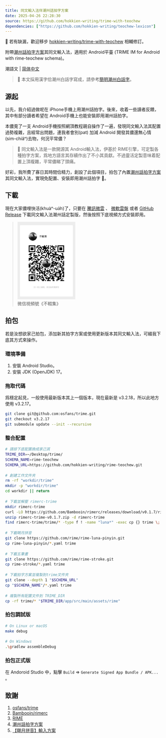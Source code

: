 ```yaml
---
title: 同文輸入法伴潮州話拍字方案
date: 2025-04-26 22:28:30
source: https://github.com/hokkien-writing/trime-with-teochew
dependencies: ["https://github.com/hokkien-writing/teochew-lexicon"]
---
```


📌 若有缺漏，歡迎移步 [hokkien-writing/trime-with-teochew](https://github.com/hokkien-writing/trime-with-teochew) 相輔修訂。

    
附帶[潮州話拍字方案](https://github.com/hokkien-writing/rime-teochew)其同文輸入法，適用於 Android平臺 (TRIME IM for Android with rime-teochew schema)。

潮語文 | [简体中文](https://github.com/hokkien-writing/trime-with-teochew/raw/master/README_sc.md)

> 📌 本文採用漢字佮潮州白話字寫成，請參考[簡明潮州白話字](https://hokkien-writing.github.io/simple_puj/)。

## 源起

以先，我介紹過做呢在 iPhone手機上用潮州話拍字。後來，收着一些讀者反饋，其中有部分讀者希望在 Android手機上也能安裝即用潮州話拍字。

本儂覔了一支 Android手機按照網頂教程親自操作了一遍，發現同文輸入法其配置過勢複雜，且經常出問題，連我者會別(pat) 加減 Android 開發其儂還無心情(sim-chiâⁿ)去物，何況平常儂？

> 📌 同文輸入法是一款開源其 Android輸入法，伊基於 RIME引擎，可定製各種拍字方案，爲地方語言其存續作出了不小其貢獻。不過靈活定製意味着配置上頂複雜，平常儂睇了頭痛。

好彩，我所費了寡日其時間佮精力，創設了此個項目，拍包了內置[潮州話拍字方案](https://github.com/hokkien-writing/rime-teochew)其同文輸入法，實現免配置、安裝即用潮州話拍字 🎉。

## 下載

現在大家儂哩快活(khuàⁿ-ua̍h)了，只要在 [騰訊微雲](https://share.weiyun.com/yxVJfsN7) 、 [微軟雲盤](https://1drv.ms/f/s!AgqX3Jd3VLa4gS3ujqPC7hpY4lKt?e=Wc8xvk)  或者 [GitHub Release](https://github.com/hokkien-writing/trime-with-teochew/releases) 下載同文輸入法潮州話定製版，然後按照下底視頻方式安裝即用。

> <img src="https://github.com/hokkien-writing/trime-with-teochew/raw/master/assets/微信視頻號-不輟集.jpeg" height="250"><br/>
> 微信視頻號《不輟集》

## 拍包

若是汝想欲家己拍包，添加新其拍字方案或使用更新版本其同文輸入法，可綴我下底其方式來操作。

### 環境準備

1. 安裝 Android Studio。
2. 安裝 JDK (OpenJDK) 17。

### 拖取代碼

爲穩定起見，一般使用最新版本其上一個版本，現在最新是 v3.2.18，所以此地方使用 v3.2.17。

```bash
git clone git@github.com:osfans/trime.git
git checkout v3.2.17
git submodule update --init --recursive
```

### 整合配置

```bash
# 請掠下底配置換成家己其
TRIME_DIR=~/Desktop/trime/
SCHEMA_NAME=rime-teochew
SCHEMA_URL=https://github.com/hokkien-writing/rime-teochew.git

# 創建工作文件夾
rm -rf "workdir/trime"
mkdir -p "workdir/trime"
cd workdir || return

# 下載並解壓 rimerc-trime
mkdir rimerc-trime
curl -LO https://github.com/Bambooin/rimerc/releases/download/v0.1.7/rimerc-trime-v0.1.7.zip
unzip rimerc-trime-v0.1.7.zip -d rimerc-trime
find rimerc-trime/trime/* -type f ! -name "luna*" -exec cp {} trime \;

# 下載朙月拼音
git clone https://github.com/rime/rime-luna-pinyin.git
cp rime-luna-pinyin/*.yaml trime

# 下載五筆畫
git clone https://github.com/rime/rime-stroke.git
cp rime-stroke/*.yaml trime

# 下載拍字方案並複製到trime文件夾
git clone --depth 1 "$SCHEMA_URL"
cp "$SCHEMA_NAME"/*.yaml trime

# 複製所有配置文件到 TRIME_DIR
cp -rf trime/* "$TRIME_DIR/app/src/main/assets/rime"
```

### 拍包調試版

```bash
# On Linux or macOS
make debug

# On Windows
.\gradlew assembleDebug
```

### 拍包正式版

在 Andoroid Studio 中，點擊 `Build` => `Generate Signed App Bundle / APK... `。

## 致謝

1. [osfans/trime](https://github.com/osfans/trime)
2. [Bambooin/rimerc](https://github.com/Bambooin/rimerc)
3. [RIME](https://rime.im/)
4. [潮州話拍字方案](https://github.com/hokkien-writing/rime-teochew)
5. [【朙月拼音】輸入方案](https://github.com/rime/rime-luna-pinyin)
